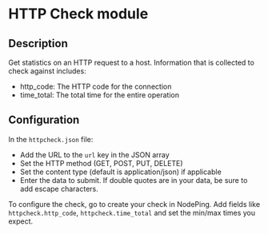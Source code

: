 # HTTP Check module

## Description

Get statistics on an HTTP request to a host. Information that is collected to
check against includes:

* http_code: The HTTP code for the connection
* time_total: The total time for the entire operation

## Configuration

In the `httpcheck.json` file:

* Add the URL to the `url` key in the JSON array
* Set the HTTP method (GET, POST, PUT, DELETE)
* Set the content type (default is application/json) if applicable
* Enter the data to submit. If double quotes are in your data, be sure to add escape characters.

To configure the check, go to create your check in NodePing. Add fields like `httpcheck.http_code`, `httpcheck.time_total` and set the min/max times you expect.
